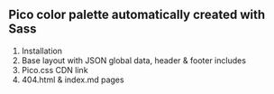 ## Pico color palette automatically created with Sass
1. Installation
2. Base layout with JSON global data, header & footer includes
3. Pico.css CDN link
4. 404.html & index.md pages